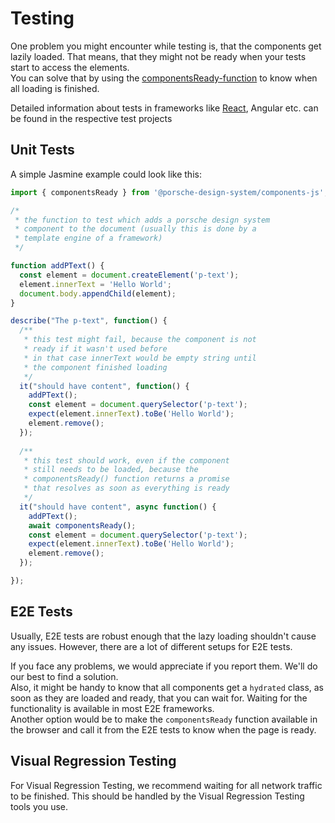 # Testing

One problem you might encounter while testing is, that the components get
lazily loaded. That means, that they might not be ready when your tests start
to access the elements.  
You can solve that by using the [componentsReady-function](#/helpers/components-ready)
 to know when all loading is finished.
 
Detailed information about tests in frameworks like [React](#/start-coding/react), Angular etc. can be found in the respective test projects

## Unit Tests

A simple Jasmine example could look like this:
```javascript
import { componentsReady } from '@porsche-design-system/components-js';

/*
 * the function to test which adds a porsche design system
 * component to the document (usually this is done by a
 * template engine of a framework)
 */

function addPText() {
  const element = document.createElement('p-text');
  element.innerText = 'Hello World';
  document.body.appendChild(element);
}

describe("The p-text", function() {
  /**
   * this test might fail, because the component is not
   * ready if it wasn't used before
   * in that case innerText would be empty string until
   * the component finished loading
   */
  it("should have content", function() {
    addPText();
    const element = document.querySelector('p-text');
    expect(element.innerText).toBe('Hello World');
    element.remove();
  });
 
  /**
   * this test should work, even if the component
   * still needs to be loaded, because the
   * componentsReady() function returns a promise
   * that resolves as soon as everything is ready
   */
  it("should have content", async function() {
    addPText();
    await componentsReady();
    const element = document.querySelector('p-text');
    expect(element.innerText).toBe('Hello World');
    element.remove();
  });

});
```

## E2E Tests

Usually, E2E tests are robust enough that the lazy loading shouldn't cause
any issues. However, there are a lot of different setups for E2E tests.

If you face any problems, we would appreciate if you report them. We'll
do our best to find a solution.  
Also, it might be handy to know that all components get a `hydrated` class,
as soon as they are loaded and ready, that you can wait for. Waiting for the functionality is available in most E2E frameworks.  
Another option would be to make the `componentsReady` function available
in the browser and call it from the E2E tests to know when the page is
ready.

## Visual Regression Testing

For Visual Regression Testing, we recommend waiting for all network traffic
to be finished. This should be handled by the Visual Regression Testing
tools you use.
